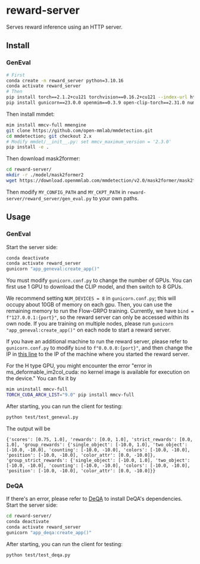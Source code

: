 # reward-server

Serves reward inference using an HTTP server.

## Install

### GenEval

```bash
# First
conda create -n reward_server python=3.10.16
conda activate reward_server
# Then
pip install torch==2.1.2+cu121 torchvision==0.16.2+cu121 --index-url https://download.pytorch.org/whl/cu121
pip install gunicorn==23.0.0 openmim==0.3.9 open-clip-torch==2.31.0 numpy==1.26.0 opencv-python==4.11.0.86 clip-benchmark==1.6.1 flask==3.1.0
```

Then install mmdet:

```bash
mim install mmcv-full mmengine
git clone https://github.com/open-mmlab/mmdetection.git
cd mmdetection; git checkout 2.x
# Modify mmdet/__init__.py: set mmcv_maximum_version = '2.3.0'
pip install -e .
```

Then download mask2former:

```bash
cd reward-server/
mkdir -r ./model/mask2former2
wget https://download.openmmlab.com/mmdetection/v2.0/mask2former/mask2former_swin-s-p4-w7-224_lsj_8x2_50e_coco/mask2former_swin-s-p4-w7-224_lsj_8x2_50e_coco_20220504_001756-743b7d99.pth -O ./model/mask2former2/mask2former_swin-s-p4-w7-224_lsj_8x2_50e_coco.pth
```

Then modify `MY_CONFIG_PATH` and `MY_CKPT_PATH` in `reward-server/reward_server/gen_eval.py` to your own paths.

## Usage

### GenEval

Start the server side:

```bash
conda deactivate
conda activate reward_server
gunicorn "app_geneval:create_app()"
```

You must modify `gunicorn.conf.py` to change the number of GPUs. You can first use 1 GPU to download the CLIP model, and then switch to 8 GPUs.

We recommend setting `NUM_DEVICES = 8` in `gunicorn.conf.py`; this will occupy about 10GB of memory on each gpu. Then, you can use the remaining memory to run the Flow-GRPO training. Currently, we have `bind = f"127.0.0.1:{port}"`, so the reward server can only be accessed within its own node. If you are training on multiple nodes, please run `gunicorn "app_geneval:create_app()"` on each node to start a reward server.

If you have an additional machine to run the reward server, please refer to `gunicorn.conf.py` to modify `bind` to `f"0.0.0.0:{port}"`, and then change the IP in [this line](https://github.com/yifan123/flow_grpo/blob/main/flow_grpo/rewards.py#L169) to the IP of the machine where you started the reward server.

For the H type GPU, you might encounter the error "error in ms_deformable_im2col_cuda: no kernel image is available for execution on the device." You can fix it by

```bash
mim uninstall mmcv-full
TORCH_CUDA_ARCH_LIST="9.0" pip install mmcv-full
```

After starting, you can run the client for testing:

```bash
python test/test_geneval.py
```

The output will be
```
{'scores': [0.75, 1.0], 'rewards': [0.0, 1.0], 'strict_rewards': [0.0, 1.0], 'group_rewards': {'single_object': [-10.0, 1.0], 'two_object': [-10.0, -10.0], 'counting': [-10.0, -10.0], 'colors': [-10.0, -10.0], 'position': [-10.0, -10.0], 'color_attr': [0.0, -10.0]}, 'group_strict_rewards': {'single_object': [-10.0, 1.0], 'two_object': [-10.0, -10.0], 'counting': [-10.0, -10.0], 'colors': [-10.0, -10.0], 'position': [-10.0, -10.0], 'color_attr': [0.0, -10.0]}}
```

### DeQA
If there's an error, please refer to [DeQA](https://github.com/zhiyuanyou/DeQA-Score ) to install DeQA's dependencies.
Start the server side:

```bash
cd reward-server/
conda deactivate
conda activate reward_server
gunicorn "app_deqa:create_app()"
```

After starting, you can run the client for testing:

```bash
python test/test_deqa.py
```

